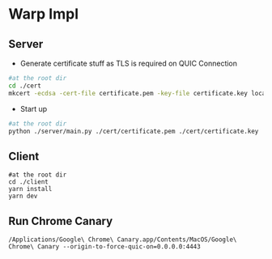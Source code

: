 # Warp Impl
## Server
- Generate certificate stuff as TLS is required on QUIC Connection
```bash
#at the root dir
cd ./cert
mkcert -ecdsa -cert-file certificate.pem -key-file certificate.key localhost 127.0.0.1 ::1 0.0.0.0
```

- Start up
```bash
#at the root dir
python ./server/main.py ./cert/certificate.pem ./cert/certificate.key
```

## Client
```
#at the root dir
cd ./client
yarn install
yarn dev
```

## Run Chrome Canary
```
/Applications/Google\ Chrome\ Canary.app/Contents/MacOS/Google\ Chrome\ Canary --origin-to-force-quic-on=0.0.0.0:4443
```
